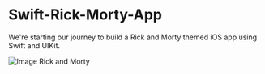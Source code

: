 # Swift-Rick-Morty-App
 We're starting our journey to build a Rick and Morty themed iOS app using Swift and UIKit.



![Image Rick and Morty](https://github.com/user-attachments/assets/83520d78-034e-435b-8a05-783bd26f935c)
